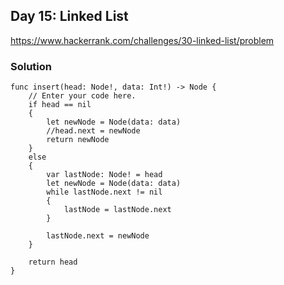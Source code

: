 ## Day 15: Linked List
https://www.hackerrank.com/challenges/30-linked-list/problem

### Solution
```
func insert(head: Node!, data: Int!) -> Node {
    // Enter your code here.   
    if head == nil
    {
        let newNode = Node(data: data)
        //head.next = newNode
        return newNode
    }
    else
    {
        var lastNode: Node! = head
        let newNode = Node(data: data)
        while lastNode.next != nil
        {
            lastNode = lastNode.next
        }
    
        lastNode.next = newNode
    }
    
    return head
}
```
